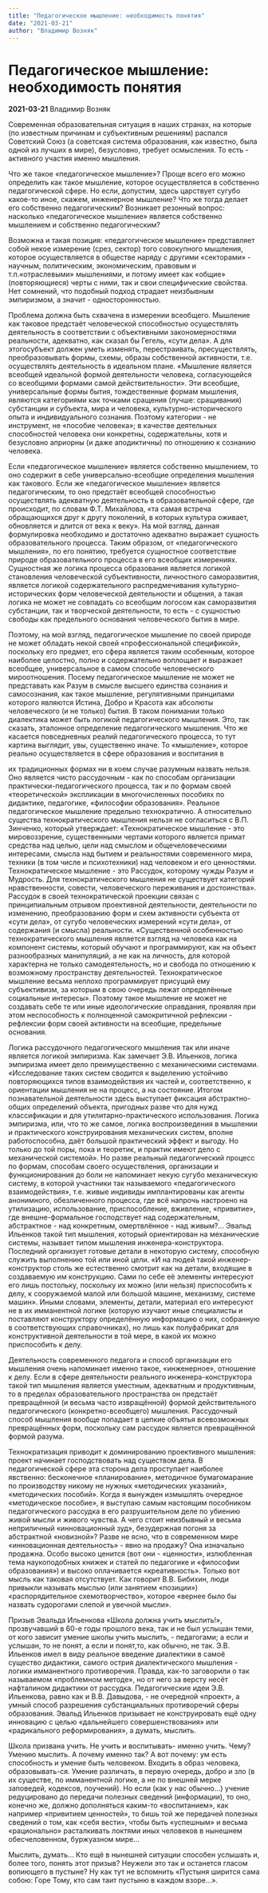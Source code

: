 ```yaml
---
title: "Педагогическое мышление: необходимость понятия"
date: "2021-03-21"
author: "Владимир Возняк"
---
```


# Педагогическое мышление: необходимость понятия

**2021-03-21** Владимир Возняк

Современная образовательная ситуация в наших странах, на которые (по известным причинам и субъективным решениям) распался Советский Союз (а советская система образования, как известно, была одной из лучших в мире), безусловно, требует осмысления. То есть - активного участия именно мышления.

Что же такое «педагогическое мышление»? Проще всего его можно определить как такое мышление, которое осуществляется в собственно педагогической сфере. Но если, допустим, здесь царствует сугубо какое-то иное, скажем, инженерное мышление? Что же тогда делает его собственно педагогическим? Возникает резонный вопрос: насколько «педагогическое мышление» является собственно мышлением и собственно педагогическим?

Возможна и такая позиция: «педагогическое мышление» представляет собой некое измерение (срез, сектор) того совокупного мышления, которое осуществляется в обществе наряду с другими «секторами» - научным, политическим, экономическим, правовым и т.п.«отраслевыми» мышлениями, и потому имеет как «общие» (повторяющиеся) черты с ними, так и свои специфические свойства. Нет сомнений, что подобный подход страдает неизбывным эмпиризмом, а значит - односторонностью.

Проблема должна быть схвачена в измерении всеобщего. Мышление как таковое предстаёт человеческой способностью осуществлять деятельность в соответствии с объективными закономерностями реальности, адекватно, как сказал бы Гегель, «сути дела». А для этогосубъект должен уметь изменять, перестраивать, пресуществлять, преобразовывать формы, схемы, образы собственной активности, т.е. осуществлять деятельность в идеальном плане. «Мышление является всеобщей идеальной формой деятельности человека, согласующейся со всеобщими формами самой действительности». Эти всеобщие, универсальные формы бытия, тождественные формам мышления, являются категориями как точками сращения (лучше: сращивания) субстанции и субъекта, мира и человека, культурно-исторического опыта и индивидуального сознания. Поэтому категории - не инструмент, не «пособие человека»; в качестве деятельных способностей человека они конкретны, содержательны, хотя и безусловно априорны (и даже аподиктичны) по отношению к сознанию человека.

Если «педагогическое мышление» является собственно мышлением, то оно содержит в себе универсально-всеобщие определения мышления как такового. Если же «педагогическое мышление» является педагогическим, то оно предстаёт всеобщей способностью осуществлять адекватную деятельность в образовательной сфере, где происходит, по словам Ф.Т. Михайлова, «та самая встреча обращающихся друг к другу поколений, в которых культура оживает, обновляется и длится от века к веку». На мой взгляд, данная формулировка необходимо и достаточно адекватно выражает сущность образовательного процесса. Таким образом, от «педагогического мышления», по его понятию, требуется сущностное соответствие природе образовательного процесса в его всеобщих измерениях. Сущностная же логика процесса образования является логикой становления человеческой субъективности, личностного саморазвития, является логикой содержательного распредмечивания культурно-исторических форм человеческой деятельности и общения, а такая логика не может не совпадать со всеобщим логосом как саморазвития субстанции, так и творческой деятельности, то есть - с сущностью свободы как предельного основания человеческого бытия в мире.

Поэтому, на мой взгляд, педагогическое мышление по своей природе не может обладать некой своей «профессиональной спецификой», поскольку его предмет, его сфера является таким особенным, которое наиболее целостно, полно и содержательно воплощает и выражает всеобщее, универсальное в самом способе человеческого мироотношения. Посему педагогическое мышление не может не представать как Разум в смысле высшего единства сознания и самосознания, как такое мышление, регулятивными принципами которого являются Истина, Добро и Красота как абсолюты человеческого (и не только) бытия. В таком понимании только диалектика может быть логикой педагогического мышления. Это, так сказать, эталонное определение педагогического мышления. Что же касается повседневных реалий педагогического процесса, то тут картина выглядит, увы, существенно иначе. То «мышление», которое реально осуществляется в сфере образования и воспитания в

их традиционных формах ни в коем случае разумным назвать нельзя. Оно является чисто рассудочным - как по способам организации практически-педагогического процесса, так и по формам своей «теоретической» экспликации в многочисленных пособиях по дидактике, педагогике, «философии образования». Реальное педагогическое мышление предельно технократично. А относительно существа технократического мышления нельзя не согласиться с В.П. Зинченко, который утверждает: «Технократическое мышление - это мировоззрение, существенными чертами которого является примат средства над целью, цели над смыслом и общечеловеческими интересами, смысла над бытием и реальностями современного мира, техники (в том числе и психотехники) над человеком и его ценностями. Технократическое мышление - это Рассудок, которому чужды Разум и Мудрость. Для технократического мышления не существует категорий нравственности, совести, человеческого переживания и достоинства». Рассудок в своей технократической проекции связан с принципиальным отрывом проективной деятельности, деятельности по изменению, преобразованию форм и схем активности субъекта от «сути дела», от сугубо человеческих измерений «сути дела», от содержания (и смысла) реальности. «Существенной особенностью технократического мышления является взгляд на человека как на компонент системы, который обучают и программируют, как на объект разнообразных манипуляций, а не как на личность, для которой характерна не только самодеятельность, но и свобода по отношению к возможному пространству деятельностей. Технократическое мышление весьма неплохо программирует присущий ему субъективизм, за которым в свою очередь лежат определённые социальные интересы». Поэтому такое мышление не может не создавать себе те или иные идеологические оправдания, проявляя при этом неспособность к полноценной самокритичной рефлексии - рефлексии форм своей активности на всеобщие, предельные основания.

Логика рассудочного педагогического мышления так или иначе является логикой эмпиризма. Как замечает Э.В. Ильенков, логика эмпиризма имеет дело преимущественно с механическими системами. «Исследование таких систем сводится к выделению устойчиво повторяющихся типов взаимодействия их частей и, соответственно, к ориентации мышления не на процесс, а на состояние. Итогом познавательной деятельности здесь выступает фиксация абстрактно-общих определений объекта, пригодных разве что для нужд классификации и для утилитарно-практического использования. Логика эмпиризма, или, что то же самое, логика воспроизведения в мышлении и практического конструирования механических систем, вполне работоспособна, даёт большой практический эффект и выгоду. Но только до той поры, пока и теоретик, и практик имеют дело с механической системой». Но разве реальный педагогический процесс по формам, способам своего осуществления, организации и функционирования до боли не напоминает некую сугубо механическую систему, в которой участники так называемого «педагогического взаимодействия», т.е. живые индивиды имплантированы как агенты анонимного, обезличенного процесса, где всё напрочь настроено на утилизацию, использование, приспособление, вживление, «привитие», где внешне-формальное господствует над содержательным, абстрактное - над конкретным, омертвлённое - над живым?... Эвальд Ильенков такой тип мышления, который ориентирован на механические системы, называет типом мышления инженера-конструктора. Последний организует готовые детали в некоторую систему, способную служить выполнению той или иной цели. «И на людей такой инженер-конструктор столь же естественно смотрит как на детали, входящие в создаваемую им конструкцию. Сами по себе её элементы интересуют его лишь постольку, поскольку их можно (или нельзя) приспособить к делу, к сооружаемой малой или большой машине, механизму, системе машин». Иными словами, элементы, детали, материал его интересуют не в их имманентной логике (которую изучают иные специалисты и поставляют конструктору определённую информацию о них, собранную в соответствующих справочниках), но лишь как полуфабрикат для конструктивной деятельности в той мере, в какой их можно приспособить к делу.

Деятельность современного педагога и способ организации его мышления очень напоминает именно такое, «инженерное», отношение к делу. Если в сфере деятельности реального инженера-конструктора такой тип мышления является уместным, адекватным и продуктивным, то в пределах образовательного пространства он предстаёт превращённой (и весьма часто извращённой) формой действительного педагогического (конкретно-всеобщего) мышления. Рассудочный способ мышления вообще попадает в цепкие объятья всевозможных превращённых форм, поскольку сам рассудок является превращённой формой разума.

Технократизация приводит к доминированию проективного мышления: проект начинает господствовать над существом дела. В педагогической сфере эта сторона дела проступает наиболее явственно: бесконечное «планирование», методичное бумагомарание по производству никому не нужных «методических указаний», «методических пособий». Когда я вынужден измышлять очередное «методическое пособие», я выступаю самым настоящим пособником педагогического рассудка в его разрушительном деле по убиению живой мысли и живого чувства. А чего стоит неизбывный и весьма неприличный «инновационный зуд», безудержная погоня за абстрактной «новизной»? Разве не ясно, что в современном мире «инновационная деятельность» - явно на продажу? Она изначально продажна. Особо высоко ценится (вот они - «ценности», излюбленная тема наукоподобных книжек и статей по педагогике и «философии образования») и высоко оплачивается «креативность». Только вот мысль как таковая отсутствует. Как говорит В.В. Бибихин, люди привыкли называть мыслью (или занятием «позиции») «распорядительное схемотворчество», которое «вернее было бы назвать судорогами слепой и увечной мысли».

Призыв Эвальда Ильенкова «Школа должна учить мыслить!», прозвучавший в 60-е годы прошлого века, так и не был услышан теми, от кого зависит умение школы учить мыслить, - педагогами; а если и услышан, то не понят, а если и понят,то, как обычно, не так. Э.В. Ильенков имел в виду реальное введение диалектики в самоё существо дидактики, самого острия диалектического мышления - логики имманентного противоречия. Правда, как-то заговорили о так называемом «проблемном методе», но от него за версту несёт нафталином дидактики от рассудка. Педагогические идеи Э.В. Ильенкова, равно как и В.В. Давыдова, - не очередной «проект», а умный способ разрешения субстанциальных противоречий сферы образования. Эвальд Ильенков призывает не конструировать ещё одну инновацию с целью «дальнейшего совершенствования» или «радикального реформирования», а думать, мыслить.

Школа призвана учить. Не учить и воспитывать- именно учить. Чему? Умению мыслить. А почему именно так? А вот почему: ум есть способность и умение быть человеком. Входить в образ человека, образовывать-ся. Умение различать, в первую очередь, добро и зло (в их существе, по имманентной логике, а не по внешней мерке заповедей, кодексов, поучений). Но если (как у нас обычно...) учение редуцировано до передачи полезных сведений (информации), то оно, конечно же, должно дополняться каким-то «воспитанием», как например «привитием ценностей», то бишь той же передачей полезных сведений о том, как «себя вести», чтобы быть «успешным» и весьма «рационально» расталкивать локтями иных человеков в нынешнем обесчеловенном, буржуазном мире...

Мыслить, думать... Кто ещё в нынешней ситуации способен услышать и, более того, понять этот призыв? Неужели это так и останется гласом вопиющего в пустыне? Ну как тут не вспомнить «Пустыня ширится сама собою: Горе Тому, кто сам таит пустыню в каждом взоре...».